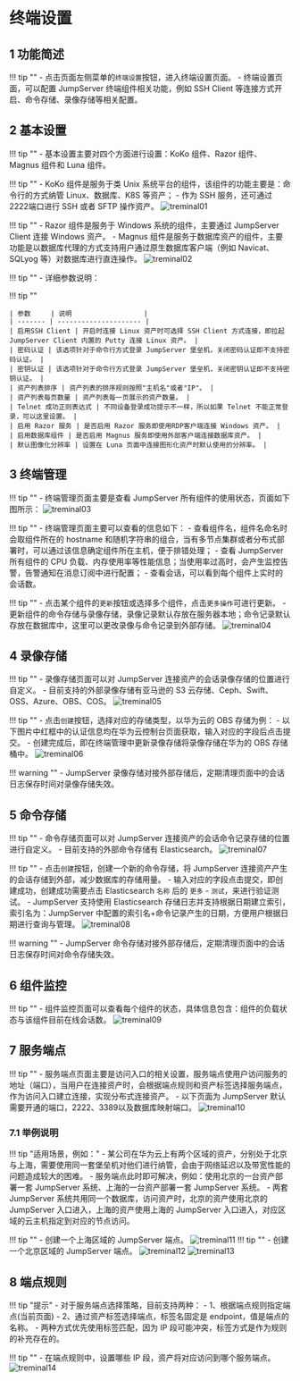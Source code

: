 # 终端设置
## 1 功能简述
!!! tip ""
    - 点击页面左侧菜单的`终端设置`按钮，进入终端设置页面。
    - 终端设置页面，可以配置 JumpServer 终端组件相关功能，例如 SSH Client 等连接方式开启、命令存储、录像存储等相关配置。

## 2 基本设置
!!! tip ""
    - 基本设置主要对四个方面进行设置：KoKo 组件、Razor 组件、Magnus 组件和 Luna 组件。

!!! tip ""
    - KoKo 组件是服务于类 Unix 系统平台的组件，该组件的功能主要是：命令行的方式纳管 Linux、数据库、K8S 等资产；
    - 作为 SSH 服务，还可通过2222端口进行 SSH 或者 SFTP 操作资产。
![treminal01](../../img/terminal01.png)

!!! tip ""
    - Razor 组件是服务于 Windows 系统的组件，主要通过 JumpServer Client 连接 Windows 资产。
    - Magnus 组件是服务于数据库资产的组件，主要功能是以数据库代理的方式支持用户通过原生数据库客户端（例如 Navicat、SQLyog 等）对数据库进行直连操作。
![treminal02](../../img/terminal02.png)

!!! tip ""
    - 详细参数说明：

!!! tip ""

    | 参数     | 说明                  |
    | ------- | --------------------- |
    | 启用SSH Client | 开启时连接 Linux 资产时可选择 SSH Client 方式连接，即拉起 JumpServer Client 内置的 Putty 连接 Linux 资产。 |
    | 密码认证 | 该选项针对于命令行方式登录 JumpServer 堡垒机，关闭密码认证即不支持密码认证。 |
    | 密钥认证 | 该选项针对于命令行方式登录 JumpServer 堡垒机，关闭密钥认证即不支持密钥认证。 |
    | 资产列表排序 | 资产列表的排序规则按照"主机名"或者"IP"。 |
    | 资产列表每页数量 | 资产列表每一页展示的资产数量。 |
    | Telnet 成功正则表达式 | 不同设备登录成功提示不一样，所以如果 Telnet 不能正常登录，可以这里设置。 |
    | 启用 Razor 服务 | 是否启用 Razor 服务即使用RDP客户端连接 Windows 资产。 |
    | 启用数据库组件 | 是否启用 Magnus 服务即使用外部客户端连接数据库资产。 |
    | 默认图像化分辨率 | 设置在 Luna 页面中连接图形化资产时默认使用的分辨率。 |

## 3 终端管理
!!! tip ""
    - 终端管理页面主要是查看 JumpServer 所有组件的使用状态，页面如下图所示：
![treminal03](../../img/terminal03.png)

!!! tip ""
    - 终端管理页面主要可以查看的信息如下：
    - 查看组件名，组件名命名时会取组件所在的 hostname 和随机字符串的组合，当有多节点集群或者分布式部署时，可以通过该信息确定组件所在主机，便于排错处理；
    - 查看 JumpServer 所有组件的 CPU 负载、内存使用率等性能信息；当使用率过高时，会产生监控告警，告警通知在消息订阅中进行配置；
    - 查看会话，可以看到每个组件上实时的会话数。

!!! tip ""
    - 点击某个组件的`更新`按钮或选择多个组件，点击`更多操作`可进行更新。
    - 更新组件的命令存储与录像存储，录像记录默认存放在服务器本地；命令记录默认存放在数据库中，这里可以更改录像与命令记录到外部存储。
![treminal04](../../img/terminal04.png)

## 4 录像存储
!!! tip ""
    - 录像存储页面可以对 JumpServer 连接资产的会话录像存储的位置进行自定义。
    - 目前支持的外部录像存储有亚马逊的 S3 云存储、Ceph、Swift、OSS、Azure、OBS、COS。
![treminal05](../../img/terminal05.png)

!!! tip ""
    - 点击`创建`按钮，选择对应的存储类型，以华为云的 OBS 存储为例：
    - 以下图片中红框中的认证信息均在华为云控制台页面获取，输入对应的字段后点击提交。
    - 创建完成后，即在终端管理中更新录像存储将录像存储在华为的 OBS 存储桶中。
![treminal06](../../img/terminal06.png)

!!! warning ""
    - JumpServer 录像存储对接外部存储后，定期清理页面中的会话日志保存时间对录像存储失效。

## 5 命令存储
!!! tip ""
    - 命令存储页面可以对 JumpServer 连接资产的会话命令记录存储的位置进行自定义。
    - 目前支持的外部命令存储有 Elasticsearch。
![treminal07](../../img/terminal07.png)

!!! tip ""
    - 点击`创建`按钮，创建一个新的命令存储，将 JumpServer 连接资产产生的会话存储到外部，减少数据库的存储用量。
    - 输入对应的字段点击提交，即创建成功，创建成功需要点击 Elasticsearch `名称` 后的 `更多` - `测试`，来进行验证测试。
    - JumpServer 支持使用 Elasticsearch 存储日志并支持根据日期建立索引，索引名为：JumpServer 中配置的索引名+命令记录产生的日期，方便用户根据日期进行查询与管理。
![treminal08](../../img/terminal08.png)

!!! warning ""
    - JumpServer 命令存储对接外部存储后，定期清理页面中的会话日志保存时间对命令存储失效。

## 6 组件监控
!!! tip ""
    - 组件监控页面可以查看每个组件的状态，具体信息包含：组件的负载状态与该组件目前在线会话数。
![treminal09](../../img/terminal09.png)

## 7 服务端点
!!! tip ""
    - 服务端点页面主要是访问入口的相关设置，服务端点使用户访问服务的地址（端口），当用户在连接资产时，会根据端点规则和资产标签选择服务端点，作为访问入口建立连接，实现分布式连接资产。
    - 以下页面为 JumpServer 默认需要开通的端口，2222、3389以及数据库映射端口。
![treminal10](../../img/terminal10.png)

### 7.1 举例说明
!!! tip "适用场景，例如："
    - 某公司在华为云上有两个区域的资产，分别处于北京与上海，需要使用同一套堡垒机对他们进行纳管，会由于网络延迟以及带宽性能的问题造成较大的困难。
    - 服务端点此时即可解决，例如：使用北京的一台资产部署一套 JumpServer 系统、上海的一台资产部署一套 JumpServer 系统。
    - 两套 JumpServer 系统共用同一个数据库，访问资产时，北京的资产使用北京的 JumpServer 入口进入，上海的资产使用上海的 JumpServer 入口进入，对应区域的云主机指定到对应的节点访问。

!!! tip ""
    - 创建一个上海区域的 JumpServer 端点。
![treminal11](../../img/terminal11.png)
!!! tip ""
    - 创建一个北京区域的 JumpServer 端点。
![treminal12](../../img/terminal12.png)
![treminal13](../../img/terminal13.png)

## 8 端点规则
!!! tip "提示"
    - 对于服务端点选择策略，目前支持两种：
    - 1、根据端点规则指定端点(当前页面)
    - 2、通过资产标签选择端点，标签名固定是 endpoint，值是端点的名称。
    - 两种方式优先使用标签匹配，因为 IP 段可能冲突，标签方式是作为规则的补充存在的。

!!! tip ""
    - 在端点规则中，设置哪些 IP 段，资产将对应访问到哪个服务端点。
![treminal14](../../img/terminal14.png)


